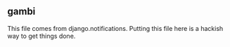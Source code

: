## gambi

This file comes from django.notifications.
Putting this file here is a hackish way to get things done.
